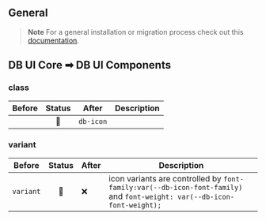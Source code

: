 ## General

> **Note**
> For a general installation or migration process check out this [documentation](https://www.npmjs.com/package/@db-ux/core-components).

## DB UI Core ➡ DB UI Components

### class

| Before | Status | After     | Description |
| ------ | :----: | --------- | ----------- |
|        |   🔁   | `db-icon` |             |

### variant

| Before    | Status | After | Description                                                                                                             |
| --------- | :----: | ----- | ----------------------------------------------------------------------------------------------------------------------- |
| `variant` |   🔁   | ❌    | icon variants are controlled by `font-family:var(--db-icon-font-family)` and `font-weight: var(--db-icon-font-weight);` |
